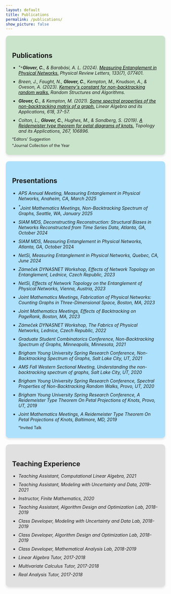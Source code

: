 ```yaml
---
layout: default
title: Publications
permalink: /publications/
show_picture: false
---
```


<div style="background-color: rgb(202, 228, 204); padding: 20px; border-radius: 10px; box-shadow: 0 4px 6px rgba(0, 0, 0, 0.1);">
<h2> Publications </h2>
<ul style="list-style-type: disc; padding-left: 20px; margin: 0;">
    <li style="margin-bottom: 10px; vertical-align: middle;">
      <i><sup style="vertical-align: top;">*</sup><sup style="vertical-align: top;">+</sup><b>Glover, C.</b>, & Barabási, A. L. (2024). <a href="https://journals.aps.org/prl/abstract/10.1103/PhysRevLett.133.077401" target="_blank" style="color: black">Measuring Entanglement in Physical Networks.</a> Physical Review Letters, 133(7), 077401.</i>
    </li>
    <li style="margin-bottom: 10px; vertical-align: middle;">
      <i>Breen, J., Faught, N., <b>Glover, C.</b>, Kempton, M., Knudson, A., & Oveson, A. (2023). <a href="https://onlinelibrary.wiley.com/doi/abs/10.1002/rsa.21144" target="_blank" style="color: black">Kemeny's constant for non-backtracking random walks.</a> Random Structures and Algorithms.</i>
    </li>
    <li style="margin-bottom: 10px; vertical-align: middle;">
      <i><b>Glover, C.</b>, & Kempton, M. (2021). <a href="https://www.sciencedirect.com/science/article/pii/S0024379521000410" target="_blank" style="color: black">Some spectral properties of the non-backtracking matrix of a graph.</a> Linear Algebra and its Applications, 618, 37-57.</i>
    </li>
    <li style="margin-bottom: 10px; vertical-align: middle;">
      <i>Colton, L., <b>Glover, C.</b>, Hughes, M., & Sandberg, S. (2019). <a href="https://www.sciencedirect.com/science/article/pii/S0166864119303074" target="_blank" style="color: black">A Reidemeister type theorem for petal diagrams of knots.</a> Topology and its Applications, 267, 106896.</i>
    </li>
  </ul>
<p style="margin: 5px 0; font-size: .9em;">
<sup style="vertical-align: top;">*</sup>Editors' Suggestion
</p>
<p style="margin: 2px 0; font-size: .9em;">
<sup style="vertical-align: top;">*</sup>Journal Collection of the Year
</p>
</div>

<div style="background-color: #aee1fc; padding: 20px; border-radius: 10px; box-shadow: 0 4px 6px rgba(0, 0, 0, 0.1);margin-top: 20px;">
<h2> Presentations </h2>
<ul style="list-style-type: disc; padding-left: 20px; margin: 0;">
    <li style="margin-bottom: 10px; vertical-align: middle;">
      <i>APS Annual Meeting, Measuring Entanglement in Physical Networks, Anaheim, CA, March 2025</i>
    </li>
    <li style="margin-bottom: 10px; vertical-align: middle;">
      <i><sup>*</sup>Joint Mathematics Meetings, Non-Backtracking Spectrum of Graphs, Seattle, WA,
January 2025</i>
    </li>
    <li style="margin-bottom: 10px; vertical-align: middle;">
      <i>SIAM MDS, Deconstructing Reconstruction: Structural Biases in Networks
Reconstructed from Time Series Data, Atlanta, GA, October 2024</i>
    </li>
    <li style="margin-bottom: 10px; vertical-align: middle;">
      <i>SIAM MDS, Measuring Entanglement in Physical Networks, Atlanta, GA, October</i>
2024</li>
    <li style="margin-bottom: 10px; vertical-align: middle;">
      <i>NetSi, Measuring Entanglement in Physical Networks, Quebec, CA, June 2024</i>
    </li>
    <li style="margin-bottom: 10px; vertical-align: middle;">
      <i>Zámeček DYNASNET Workshop, Effects of Network Topology on Entanglement,
Lednice, Czech Republic, 2023</i>
    </li>
    <li style="margin-bottom: 10px; vertical-align: middle;">
      <i>NetSi, Effects of Network Topology on the Entanglement of Physical Networks,
Vienna, Austria, 2023</i>
    </li>
    <li style="margin-bottom: 10px; vertical-align: middle;">
      <i>Joint Mathematics Meetings, Fabrication of Physical Networks: Counting Graphs in
Three-Dimensional Space, Boston, MA, 2023</i>
    </li>
    <li style="margin-bottom: 10px; vertical-align: middle;">
      <i>Joint Mathematics Meetings, Effects of Backtracking on PageRank, Boston, MA, 2023</i>
    </li>
    <li style="margin-bottom: 10px; vertical-align: middle;">
      <i>Zámeček DYNASNET Workshop, The Fabrics of Physical Networks, Lednice, Czech Republic, 2022</i>
    </li>
    <li style="margin-bottom: 10px; vertical-align: middle;">
      <i>Graduate Student Combinatorics Conference, Non-Backtracking Spectrum of Graphs, Minneapolis, Minnesota, 2021</i>
    </li>
    <li style="margin-bottom: 10px; vertical-align: middle;">
      <i>Brigham Young University Spring Research Conference, Non-Backtracking Spectrum of
Graphs, Salt Lake City, UT, 2021</i>
    </li>
    <li style="margin-bottom: 10px; vertical-align: middle;">
      <i>AMS Fall Western Sectional Meeting, Understanding the non-backtracking spectrum of
graphs, Salt Lake City, UT, 2020</i>
    </li>
    <li style="margin-bottom: 10px; vertical-align: middle;">
      <i>Brigham Young University Spring Research Conference, Spectral Properties of
Non-Backtracking Random Walks, Provo, UT, 2020</i>
    </li>
    <li style="margin-bottom: 10px; vertical-align: middle;">
      <i>Brigham Young University Spring Research Conference, A Reidemeister Type Theorem
On Petal Projections of Knots, Provo, UT, 2019</i>
    </li>
    <li style="margin-bottom: 10px; vertical-align: middle;">
      <i>Joint Mathematics Meetings, A Reidemeister Type Theorem On Petal Projections of
Knots, Baltimore, MD, 2019</i>
    </li>
    <p style="margin: 5px 0; font-size: .9em;">
<sup style="vertical-align: top;">*</sup>Invited Talk
</p>
</ul>
</div>

<div style="background-color: #e0e0e0; padding: 20px; border-radius: 10px; box-shadow: 0 4px 6px rgba(0, 0, 0, 0.1);margin-top: 20px;">
<h2> Teaching Experience </h2>
<ul style="list-style-type: disc; padding-left: 20px; margin: 0;">
    <li style="margin-bottom: 10px; vertical-align: middle;">
      <i>Teaching Assistant, Computational Linear Algebra, 2021</i>
    </li>
    <li style="margin-bottom: 10px; vertical-align: middle;">
      <i>Teaching Assistant, Modeling with Uncertainty and Data, 2019-2021</i>
    </li>
    <li style="margin-bottom: 10px; vertical-align: middle;">
      <i>Instructor, Finite Mathematics, 2020</i>
    </li>
    <li style="margin-bottom: 10px; vertical-align: middle;">
      <i>Teaching Assistant, Algorithm Design and Optimization Lab, 2018-2019</i>
    </li>
    <li style="margin-bottom: 10px; vertical-align: middle;">
      <i>Class Developer, Modeling with Uncertainty and Data Lab, 2018-2019</i>
    </li>
    <li style="margin-bottom: 10px; vertical-align: middle;">
      <i>Class Developer, Algorithm Design and Optimization Lab, 2018-2019</i>
    </li>
    <li style="margin-bottom: 10px; vertical-align: middle;">
      <i>Class Developer, Mathematical Analysis Lab, 2018-2019</i>
    </li>
    <li style="margin-bottom: 10px; vertical-align: middle;">
      <i>Linear Algebra Tutor, 2017-2018</i>
    </li>
    <li style="margin-bottom: 10px; vertical-align: middle;">
      <i>Multivariate Calculus Tutor, 2017-2018</i>
    </li>
    <li style="margin-bottom: 10px; vertical-align: middle;">
      <i>Real Analysis Tutor, 2017-2018</i>
    </li>
</ul>
</div>